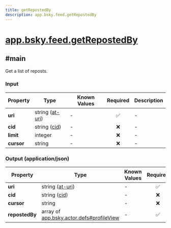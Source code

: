 ```yaml
---
title: getRepostedBy
description: app.bsky.feed.getRepostedBy
---
```


# [app.bsky.feed.getRepostedBy](https://github.com/myConsciousness/atproto.dart/blob/main/lexicons/app/bsky/feed/getRepostedBy.json)

## #main

Get a list of reposts.

### Input

| Property | Type | Known Values | Required | Description |
| --- | --- | --- | :---: | --- |
| **uri** | string ([at-uri](https://atproto.com/specs/at-uri-scheme)) | - | ✅ | - |
| **cid** | string ([cid](https://atproto.com/specs/repository#cid-formats)) | - | ❌ | - |
| **limit** | integer | - | ❌ | - |
| **cursor** | string | - | ❌ | - |

### Output (application/json)

| Property | Type | Known Values | Required | Description |
| --- | --- | --- | :---: | --- |
| **uri** | string ([at-uri](https://atproto.com/specs/at-uri-scheme)) | - | ✅ | - |
| **cid** | string ([cid](https://atproto.com/specs/repository#cid-formats)) | - | ❌ | - |
| **cursor** | string | - | ❌ | - |
| **repostedBy** | array of [app.bsky.actor.defs#profileView](../../../../lexicons/app/bsky/actor/defs.md#profileview) | - | ✅ | - |
